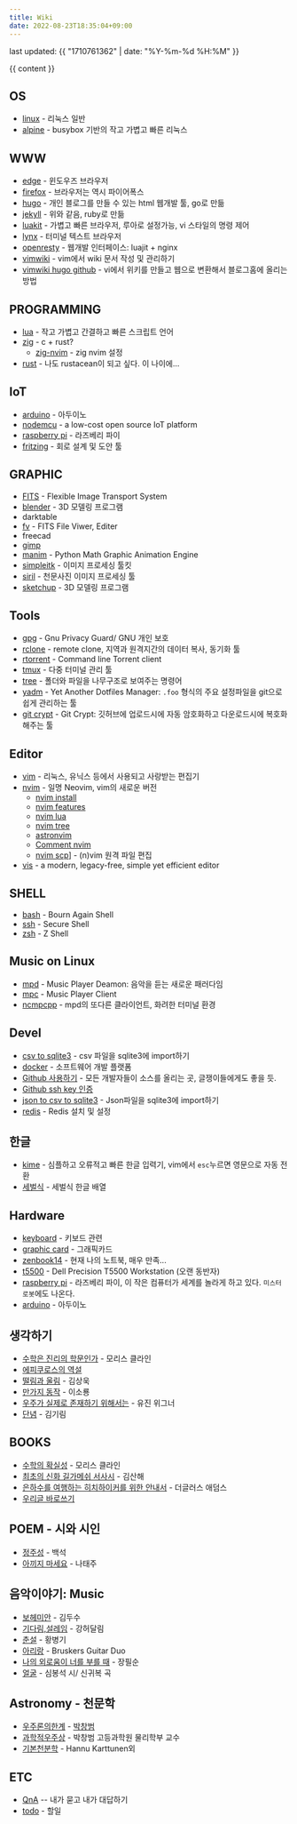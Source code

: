 ```yaml
---
title: Wiki
date: 2022-08-23T18:35:04+09:00
---
```

last updated: {{ "1710761362" | date: "%Y-%m-%d %H:%M" }}

{{ content }}

## OS
* [linux](linux) - 리눅스 일반
* [alpine](alpine) - busybox 기반의 작고 가볍고 빠른 리눅스

## WWW
* [edge](edge) - 윈도우즈 브라우저
* [firefox](firefox) - 브라우저는 역시 파이어폭스
* [hugo](hugo) - 개인 블로그를 만들 수 있는 html 웹개발 툴, go로 만듦
* [jekyll](jekyll) - 위와 같음, ruby로 만듦
* [luakit](luakit) - 가볍고 빠른 브라우저, 루아로 설정가능, vi 스타일의 명령 제어
* [lynx](lynx) - 터미널 텍스트 브라우저
* [openresty](openresty) - 웹개발 인터페이스: luajit + nginx
* [vimwiki](vimwiki) - vim에서 wiki 문서 작성 및 관리하기
* [vimwiki hugo github](vimwiki-hugo-github) - vi에서 위키를 만들고 웹으로 변환해서 블로그홈에 올리는 방법

## PROGRAMMING
* [lua](lua) - 작고 가볍고 간결하고 빠른 스크립트 언어
* [zig](zig) - c + rust?
    - [zig-nvim](zig-nvim) - zig nvim 설정
* [rust](rust) - 나도 rustacean이 되고 싶다. 이 나이에...

## IoT
* [arduino](arduino) - 아두이노
* [nodemcu](nodemcu) - a low-cost open source IoT platform
* [raspberry pi](raspberry-pi) - 라즈베리 파이
* [fritzing](fritzing) - 회로 설계 및 도안 툴
 
## GRAPHIC
* [FITS](fits) - Flexible Image Transport System
* [blender](blender) - 3D 모델링 프로그램
* darktable
* [fv](fv) - FITS File Viwer, Editer
* freecad
* [gimp](gimp)
* [manim](manim) - Python Math Graphic Animation Engine
* [simpleitk](simpleitk) - 이미지 프로세싱 툴킷
* [siril](siril) - 천문사진 이미지 프로세싱 툴
* [sketchup](sketchup) - 3D 모델링 프로그램

## Tools
* [gpg](gpg) - Gnu Privacy Guard/ GNU 개인 보호
* [rclone](rclone) - remote clone, 지역과 원격지간의 데이터 복사, 동기화 툴
* [rtorrent](rtorrent) - Command line Torrent client
* [tmux](tmux) - 다중 터미널 관리 툴
* [tree](tree) - 폴더와 파일을 나무구조로 보여주는 명령어
* [yadm](yadm) - Yet Another Dotfiles Manager: `.foo` 형식의 주요 설정파일을 git으로 쉽게 관리하는 툴
* [git crypt](git-crypt) - Git Crypt: 깃허브에 업로드시에 자동 암호화하고 다운로드시에 복호화해주는 툴

## Editor
* [vim](vim) - 리눅스, 유닉스 등에서 사용되고 사랑받는 편집기
* [nvim](nvim) - 일명 Neovim, vim의 새로운 버전
  - [nvim install](nvim-install)
  - [nvim features](nvim-features)
  - [nvim lua](nvim-lua)
  - [nvim tree](nvim-tree)
  - [astronvim](astronvim)
  - [Comment nvim](Comment.nvim)
  - [nvim scp](nvim-scp)] - (n)vim 원격 파일 편집
* [vis](vis) - a modern, legacy-free, simple yet efficient editor

## SHELL
* [bash](bash) - Bourn Again Shell
* [ssh](ssh) - Secure Shell
* [zsh](zsh) - Z Shell

## Music on Linux
* [mpd](mpd) - Music Player Deamon: 음악을 듣는 새로운 패러다임
* [mpc](mpc) - Music Player Client
* [ncmpcpp](ncmpcpp) - mpd의 또다른 클라이언트, 화려한 터미널 환경

## Devel
* [csv to sqlite3](csv-to-sqlite3) - csv 파일을 sqlite3에 import하기
* [docker](docker) - 소프트웨어 개발 플랫폼
* [Github 사용하기](github-사용하기) - 모든 개발자들이 소스를 올리는 곳, 글쟁이들에게도 좋을 듯.
* [Github ssh key 인증](github-ssh-key-인증) 
* [json to csv to sqlite3](json-to-csv-to-sqlite3) - Json파일을 sqlite3에 import하기
* [redis](redis) - Redis 설치 및 설정

## 한글
* [kime](kime) - 심플하고 오류적고 빠른 한글 입력기, vim에서 `esc`누르면 영문으로 자동 전환
* [세벌식](세벌식) - 세벌식 한글 배열

## Hardware
* [keyboard](keyboard) - 키보드 관련
* [graphic card](graphic-card) - 그래픽카드
* [zenbook14](zenbook14) - 현재 나의 노트북, 매우 만족...
* [t5500](t5500) - Dell Precision T5500 Workstation (오랜 동반자)
* [raspberry pi](raspberry-pi) - 라즈베리 파이, 이 작은 컴퓨터가 세계를 놀라게 하고 있다. `미스터 로봇`에도 나온다.
* [arduino](arduino) - 아두이노

## 생각하기
* [수학은 진리의 학문인가](수학은-진리의-학문인가) - 모리스 클라인
* [에피쿠로스의 역설](에피쿠로스의-역설)
* [떨림과 울림](떨림과-울림) - 김상욱
* [만가지 동작](만가지-동작) - 이소룡
* [우주가 실제로 존재하기 위해서는](우주가-실제로-존재하기-위해서는) - 유진 위그너
* [단념](단념) - 김기림

## BOOKS
* [수학의 확실성](수학의-확실성) - 모리스 클라인
* [최초의 신화 길가메쉬 서사시](길가메쉬-서사시) - 김산해
* [은하수를 여행하는 히치하이커를 위한 안내서](은하수를-여행하는-히치하이커를-위한-안내서) - 더글러스 애덤스
* [우리글 바로쓰기](우리글-바로쓰기)
  
## POEM - 시와 시인
* [정주성](정주성) - 백석
* [아끼지 마세요](아끼지-마세요) - 나태주

## 음악이야기: Music
* [보헤미안](보헤미안) - 김두수
* [기다림,설레임](기다림설레임) - 강허달림
* [춘설](춘설) - 황병기
* [아리랑](아리랑) - Bruskers Guitar Duo
* [나의 외로움이 너를 부를 때](나의-외로움이-너를-부를때) - 장필순
* [얼굴](얼굴) - 심봉석 시/ 신귀복 곡

## Astronomy - 천문학
* [우주론의한계](우주론의한계) - [박창범](박창범)
* [과학적우주상](과학적우주상) - 박창범 고등과학원 물리학부 교수
* [기본천분학](기본천분학) - Hannu Karttunen외

## ETC
* [QnA](qna) -- 내가 묻고 내가 대답하기
* [todo](todo) - 할일
